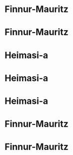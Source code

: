 # Finnur-Mauritz
# Finnur-Mauritz
# Heimasi-a
# Heimasi-a
# Heimasi-a
# Finnur-Mauritz
# Finnur-Mauritz
